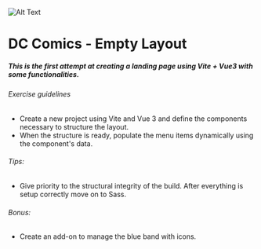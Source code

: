 ![Alt Text](https://i.imgur.com/LpEv493.png)

# DC Comics - Empty Layout

##### This is the first attempt at creating a landing page using Vite + Vue3 with some functionalities.

###### Exercise guidelines
- Create a new project using Vite and Vue 3 and define the components necessary to structure the layout. 
- When the structure is ready, populate the menu items dynamically using the component's data.

###### Tips: 
- Give priority to the structural integrity of the build. After everything is setup correctly move on to Sass.

###### Bonus: 
- Create an add-on to manage the blue band with icons.